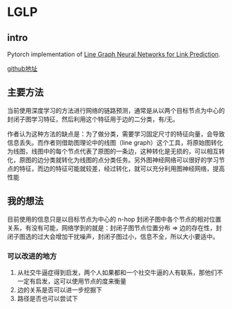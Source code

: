 

# LGLP

## intro

Pytorch implementation of [Line Graph Neural Networks for Link Prediction](https://arxiv.org/pdf/2010.10046.pdf).

[github地址](https://github.com/LeiCaiwsu/LGLP)

## 主要方法

当前使用深度学习的方法进行网络的链路预测，通常是从以两个目标节点为中心的封闭子图学习特征，然后利用这个特征用于边的二分类，有/无。

作者认为这种方法的缺点是：为了做分类，需要学习固定尺寸的特征向量，会导致信息丢失。而作者则借助图理论中的线图（line graph）这个工具，将原始图转化为线图，线图中的每个节点代表了原图的一条边，这种转化是无损的，可以相互转化，原图的边分类就转化为线图的点分类任务。另外图神经网络可以很好的学习节点的特征，而边的特征可能就较差，经过转化，就可以充分利用图神经网络，提高性能

## 我的想法

目前使用的信息只是以目标节点为中心的 n-hop 封闭子图中各个节点的相对位置关系，有没有可能，网络学到的就是：封闭子图节点位置分布 => 边的存在性，封闭子图选的过大会增加干扰噪声，封闭子图过小，信息不全，所以大小要适中。

### 可以改进的地方

1. 从社交牛逼症得到启发，两个人如果都和一个社交牛逼的人有联系，那他们不一定有启发，这可以使用节点的度来衡量
2. 边的关系是否可以进一步挖掘下
3. 路径是否也可以尝试下

